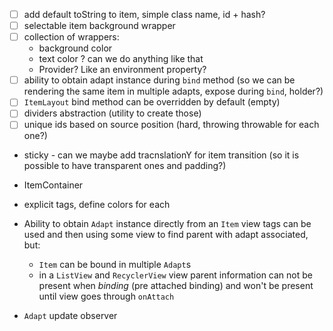 - [ ] add default toString to item, simple class name, id + hash?
- [ ] selectable item background wrapper
- [ ] collection of wrappers:
    * background color
    * text color ? can we do anything like that
    * Provider? Like an environment property?
- [ ] ability to obtain adapt instance during `bind` method
    (so we can be rendering the same item in multiple adapts, expose during `bind`, holder?)
- [ ] `ItemLayout` bind method can be overridden by default (empty)
- [ ] dividers abstraction (utility to create those)
- [ ] unique ids based on source position (hard, throwing throwable for each one?)

* sticky - can we maybe add tracnslationY for item transition (so it is possible to have
  transparent ones and padding?)

* ItemContainer
* explicit tags, define colors for each

* Ability to obtain `Adapt` instance directly from an `Item`
  view tags can be used and then using some view to find parent with adapt associated, but:
  - `Item` can be bound in multiple `Adapt`s
  - in a `ListView` and `RecyclerView` view parent information can not 
    be present when _binding_ (pre attached binding) and won't be present until view goes through `onAttach`
* `Adapt` update observer